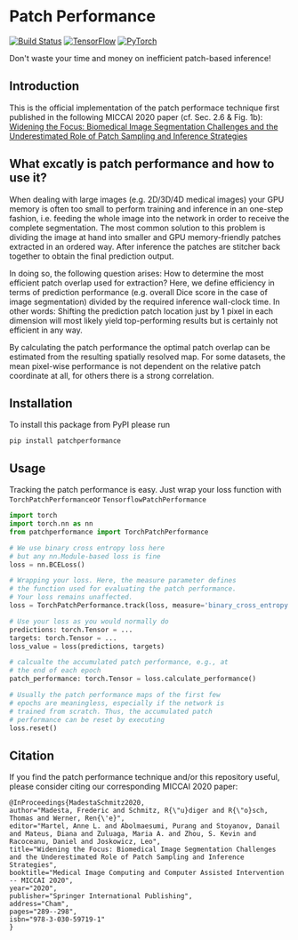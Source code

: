 # Patch Performance
[![Build Status](https://img.shields.io/travis/IPMI-ICNS-UKE/patch-performance/master?style=flat-square)](https://travis-ci.org/IPMI-ICNS-UKE/patch-performance)
[![TensorFlow](https://img.shields.io/badge/TensorFlow%20-%23FF6F00.svg?&style=flat-square&logo=TensorFlow&logoColor=white)](https://www.tensorflow.org)
[![PyTorch](https://img.shields.io/badge/PyTorch%20-%23EE4C2C.svg?&style=flat-square&logo=PyTorch&logoColor=white)](https://pytorch.org)

Don't waste your time and money on inefficient patch-based inference!

## Introduction
This is the official implementation of the patch performace technique first published in the following MICCAI 2020 paper (cf. Sec. 2.6 & Fig. 1b):
[Widening the Focus: Biomedical Image Segmentation Challenges and the Underestimated Role of Patch Sampling and Inference Strategies](https://rdcu.be/cbiyL)

## What excatly is patch performance and how to use it?
When dealing with large images (e.g. 2D/3D/4D medical images) your GPU memory is often too small to perform training and inference in an one-step fashion, i.e. feeding the whole image into the network in order to receive the complete segmentation. The most common solution to this problem is dividing the image at hand into smaller and GPU memory-friendly patches extracted in an ordered way. After inference the patches are stitcher back together to obtain the final prediction output.  

In doing so, the following question arises: How to determine the most efficient patch overlap used for extraction? Here, we define efficiency in terms of prediction performance (e.g. overall Dice score in the case of image segmentation) divided by the required inference wall-clock time. In other words: Shifting the prediction patch location just by 1 pixel in each dimension will most likely yield top-performing results but is certainly not efficient in any way.

By calculating the patch performance the optimal patch overlap can be estimated from the resulting spatially resolved map. For some datasets, the mean pixel-wise performance is not dependent on the relative patch coordinate at all, for others there is a strong correlation.

## Installation
To install this package from PyPI please run
```shell
pip install patchperformance
```

## Usage
Tracking the patch performance is easy. Just wrap your loss function with `TorchPatchPerformance`or `TensorflowPatchPerformance`
```python
import torch
import torch.nn as nn
from patchperformance import TorchPatchPerformance

# We use binary cross entropy loss here
# but any nn.Module-based loss is fine
loss = nn.BCELoss()

# Wrapping your loss. Here, the measure parameter defines
# the function used for evaluating the patch performance.
# Your loss remains unaffected.
loss = TorchPatchPerformance.track(loss, measure='binary_cross_entropy')

# Use your loss as you would normally do
predictions: torch.Tensor = ...
targets: torch.Tensor = ...
loss_value = loss(predictions, targets)

# calcualte the accumulated patch performance, e.g., at
# the end of each epoch
patch_performance: torch.Tensor = loss.calculate_performance()

# Usually the patch performance maps of the first few
# epochs are meaningless, especially if the network is
# trained from scratch. Thus, the accumulated patch
# performance can be reset by executing
loss.reset()
```


## Citation
If you find the patch performance technique and/or this repository useful, please consider citing our corresponding MICCAI 2020 paper:
```
@InProceedings{MadestaSchmitz2020,
author="Madesta, Frederic and Schmitz, R{\"u}diger and R{\"o}sch, Thomas and Werner, Ren{\'e}",
editor="Martel, Anne L. and Abolmaesumi, Purang and Stoyanov, Danail and Mateus, Diana and Zuluaga, Maria A. and Zhou, S. Kevin and Racoceanu, Daniel and Joskowicz, Leo",
title="Widening the Focus: Biomedical Image Segmentation Challenges and the Underestimated Role of Patch Sampling and Inference Strategies",
booktitle="Medical Image Computing and Computer Assisted Intervention -- MICCAI 2020",
year="2020",
publisher="Springer International Publishing",
address="Cham",
pages="289--298",
isbn="978-3-030-59719-1"
}
```
